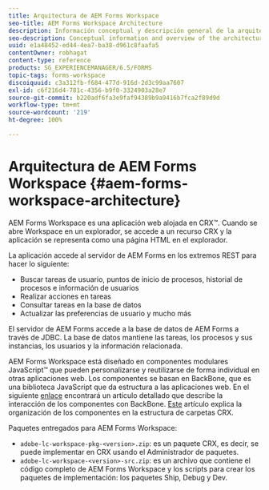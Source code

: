 ```yaml
---
title: Arquitectura de AEM Forms Workspace
seo-title: AEM Forms Workspace Architecture
description: Información conceptual y descripción general de la arquitectura de LiveCycle AEM Forms Workspace.
seo-description: Conceptual information and overview of the architecture of LiveCycle AEM Forms workspace.
uuid: e1a48452-ed44-4ea7-ba38-d961c8faafa5
contentOwner: robhagat
content-type: reference
products: SG_EXPERIENCEMANAGER/6.5/FORMS
topic-tags: forms-workspace
discoiquuid: c3a312fb-f684-477d-916d-2d3c99aa7607
exl-id: c6f216d4-781c-4356-b9f0-3324903a28e7
source-git-commit: b220adf6fa3e9faf94389b9a9416b7fca2f89d9d
workflow-type: tm+mt
source-wordcount: '219'
ht-degree: 100%

---
```


# Arquitectura de AEM Forms Workspace {#aem-forms-workspace-architecture}

AEM Forms Workspace es una aplicación web alojada en CRX™. Cuando se abre Workspace en un explorador, se accede a un recurso CRX y la aplicación se representa como una página HTML en el explorador.

La aplicación accede al servidor de AEM Forms en los extremos REST para hacer lo siguiente:

* Buscar tareas de usuario, puntos de inicio de procesos, historial de procesos e información de usuarios
* Realizar acciones en tareas
* Consultar tareas en la base de datos
* Actualizar las preferencias de usuario y mucho más

El servidor de AEM Forms accede a la base de datos de AEM Forms a través de JDBC. La base de datos mantiene las tareas, los procesos y sus instancias, los usuarios y la información relacionada.

AEM Forms Workspace está diseñado en componentes modulares JavaScript™ que pueden personalizarse y reutilizarse de forma individual en otras aplicaciones web. Los componentes se basan en BackBone, que es una biblioteca JavaScript que da estructura a las aplicaciones web. En el siguiente [enlace](/help/forms/using/backbone-interaction.md) encontrará un artículo detallado que describe la interacción de los componentes con BackBone. [Este](/help/forms/using/folder-structure.md) artículo explica la organización de los componentes en la estructura de carpetas CRX.

Paquetes entregados para AEM Forms Workspace:

* `adobe-lc-workspace-pkg-<version>.zip`: es un paquete CRX, es decir, se puede implementar en CRX usando el Administrador de paquetes.
* `adobe-lc-workspace-<version>-src.zip`: es un archivo que contiene el código completo de AEM Forms Workspace y los scripts para crear los paquetes de implementación: los paquetes Ship, Debug y Dev.
